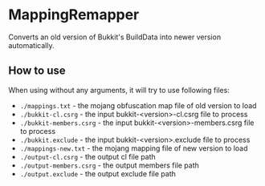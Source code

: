 # MappingRemapper
Converts an old version of Bukkit's BuildData into newer version automatically.

## How to use

When using without any arguments, it will try to use following files:
- `./mappings.txt` - the mojang obfuscation map file of old version to load
- `./bukkit-cl.csrg` - the input bukkit-\<version\>-cl.csrg file to process
- `./bukkit-members.csrg` - the input bukkit-\<version\>-members.csrg file to process
- `./bukkit.exclude` - the input bukkit-\<version\>.exclude file to process
- `./mappings-new.txt` - the mojang mapping file of new version to load
- `./output-cl.csrg` - the output cl file path
- `./output-members.csrg` - the output members file path
- `./output.exclude` - the output exclude file path
